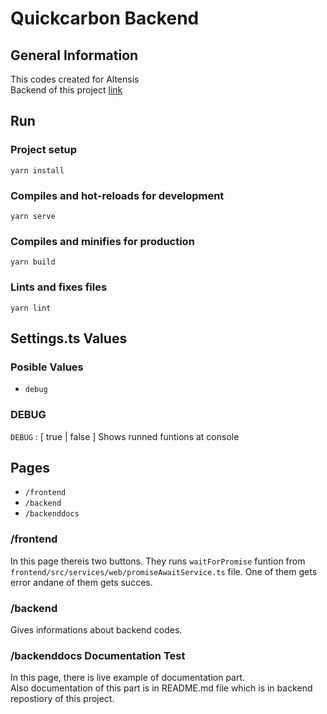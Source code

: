 # Quickcarbon Backend

## General Information  

This codes created for Altensis  
Backend of this project [link](https://github.com/uys2000-interviews/interview-005-backend) 

## Run

### Project setup

```bach
yarn install
```

### Compiles and hot-reloads for development

```bach
yarn serve
```

### Compiles and minifies for production

```bach
yarn build
```

### Lints and fixes files

```bach
yarn lint
```

## Settings.ts Values

### Posible Values

- `debug`

### DEBUG

`DEBUG` : [ true | false ] Shows runned funtions at console

## Pages

- `/frontend`
- `/backend`
- `/backenddocs`

### /frontend

In this page thereis two buttons. They runs `waitForPromise` funtion from `frontend/src/services/web/promiseAwaitService.ts` file. One of them gets error andane of them gets succes.

### /backend

Gives informations about backend codes.

### /backenddocs **Documentation Test**

In this page, there is live example of documentation part.  
Also documentation of this part is in README.md file which is in backend repostiory of this project.
